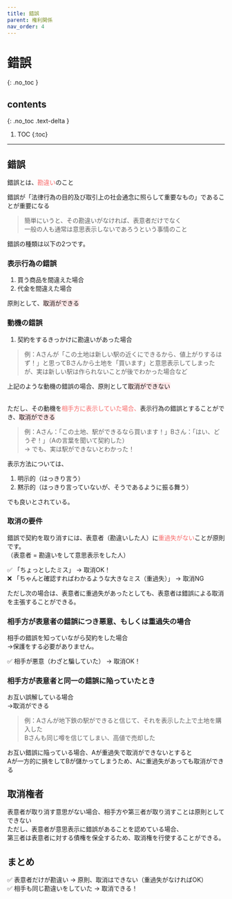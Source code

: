 ```yaml
---
title: 錯誤
parent: 権利関係
nav_order: 4
---
```


# 錯誤
{: .no_toc }

## contents
{: .no_toc .text-delta }

1. TOC
{:toc}

---

## 錯誤

錯誤とは、<span style="color:rgb(248, 105, 105);">勘違い</span>のこと

錯誤が「法律行為の目的及び取引上の社会通念に照らして重要なもの」であることが重要になる

> 簡単にいうと、その勘違いがなければ、表意者だけでなく<br>
> 一般の人も通常は意思表示しないであろうという事情のこと


錯誤の種類は以下の2つです。

### 表示行為の錯誤
1. 買う商品を間違えた場合
2. 代金を間違えた場合

原則として、<span style="background-color:#ffe6e7">取消ができる</span>


### 動機の錯誤
1. 契約をするきっかけに勘違いがあった場合

> 例：Aさんが「この土地は新しい駅の近くにできるから、値上がりするはず！」と思ってBさんから土地を「買います」と意思表示してしまったが、実は新しい駅は作られないことが後でわかった場合など

上記のような動機の錯誤の場合、原則として<span style="background-color:#ffe6e7">取消ができない</span>

<br>
ただし、その動機を<span style="color:rgb(248, 105, 105);">相手方に表示していた場合、</span>表示行為の錯誤とすることができ、<span style="background-color:#ffe6e7">取消ができる</span>

> 例：Aさん：「この土地、駅ができるなら買います！」Bさん：「はい、どうぞ！」（Aの言葉を聞いて契約した）
<br>→ でも、実は駅ができないとわかった！

表示方法については、
1. 明示的（はっきり言う）
2. 黙示的（はっきり言っていないが、そうであるように振る舞う）


でも良いとされている。


### 取消の要件

錯誤で契約を取り消すには、表意者（勘違いした人）に<span style="color:rgb(248, 105, 105);">重過失がない</span>ことが原則です。
<br>（表意者 = 勘違いをして意思表示をした人）

✅ 「ちょっとしたミス」 → 取消OK！
<br>❌ 「ちゃんと確認すればわかるような大きなミス（重過失）」 → 取消NG

ただし次の場合は、表意者に重過失があったとしても、表意者は錯誤による取消を主張することができる。

### 相手方が表意者の錯誤につき悪意、もしくは重過失の場合
相手の錯誤を知っていながら契約をした場合
<br>→保護をする必要がありません。

✅ 相手が悪意（わざと騙していた） → 取消OK！

### 相手方が表意者と同一の錯誤に陥っていたとき
お互い誤解している場合
<br>→取消ができる

> 例：Aさんが地下鉄の駅ができると信じて、それを表示した上で土地を購入した
> <br>Bさんも同じ噂を信じてしまい、高値で売却した

お互い錯誤に陥っている場合、Aが重過失で取消ができないとすると
<br>Aが一方的に損をしてBが儲かってしまうため、Aに重過失があっても取消ができる


## 取消権者
表意者が取り消す意思がない場合、相手方や第三者が取り消すことは原則としてできない
<br>ただし、表意者が意思表示に錯誤があることを認めている場合、
<br>第三者は表意者に対する債権を保全するため、取消権を行使することができる。

## まとめ


✅ 表意者だけが勘違い → 原則、取消はできない（重過失がなければOK）
<br>✅ 相手も同じ勘違いをしていた → 取消できる！